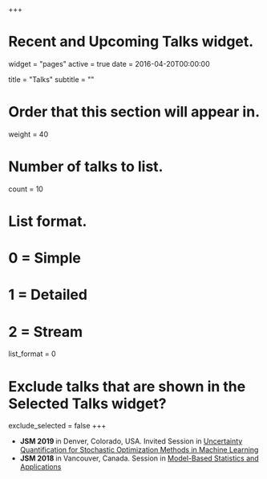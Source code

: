 +++
# Recent and Upcoming Talks widget.
widget = "pages"
active = true
date = 2016-04-20T00:00:00

title = "Talks"
subtitle = ""

# Order that this section will appear in.
weight = 40

# Number of talks to list.
count = 10

# List format.
#   0 = Simple
#   1 = Detailed
#   2 = Stream
list_format = 0

# Exclude talks that are shown in the Selected Talks widget?
exclude_selected = false
+++

* <b> JSM 2019 </b> in Denver, Colorado, USA.
  Invited Session in [Uncertainty Quantification for Stochastic Optimization Methods in Machine Learning](https://ww2.amstat.org/meetings/jsm/2019/onlineprogram/ActivityDetails.cfm?SessionID=218051)
* <b> JSM 2018 </b> in Vancouver, Canada.
  Session in [Model-Based Statistics and Applications](https://ww2.amstat.org/meetings/jsm/2018/onlineprogram/ActivityDetails.cfm?SessionID=215725)
  
  
